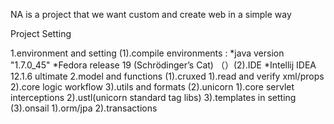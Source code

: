NA is a project that we want custom and create web in a simple way


Project Setting

1.environment and setting
    (1).compile environments :
        *java version "1.7.0_45"
        *Fedora release 19 (Schrödinger’s Cat)
    （）(2).IDE
        *Intellij IDEA 12.1.6 ultimate
2.model and functions
    (1).cruxed
        1).read and verify xml/props
        2).core logic workflow
        3).utils and formats
    (2).unicorn
        1).core servlet interceptions
        2).ustl(unicorn standard tag libs)
        3).templates in setting
    (3).onsail
        1).orm/jpa
        2).transactions